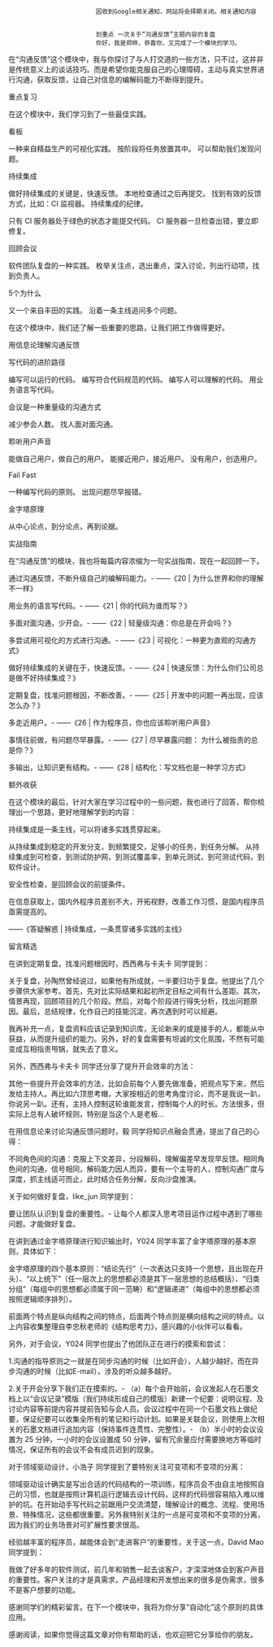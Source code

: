
                            
                            因收到Google相关通知，网站将会择期关闭。相关通知内容
                            
                            
                            划重点 一次关于“沟通反馈”主题内容的复盘
                            你好，我是郑晔，恭喜你，又完成了一个模块的学习。

在“沟通反馈”这个模块中，我与你探讨了与人打交道的一些方法，只不过，这并非是传统意义上的谈话技巧。而是希望你能克服自己的心理障碍，主动与真实世界进行沟通，获取反馈，让自己对信息的编解码能力不断得到提升。

重点复习

在这个模块中，我们学习到了一些最佳实践。


看板


一种来自精益生产的可视化实践。
按阶段将任务放置其中。
可以帮助我们发现问题。


持续集成


做好持续集成的关键是，快速反馈。
本地检查通过之后再提交。
找到有效的反馈方式，比如：CI 监视器。
持续集成的纪律。


只有 CI 服务器处于绿色的状态才能提交代码。
CI 服务器一旦检查出错，要立即修复。



回顾会议


软件团队复盘的一种实践。
枚举关注点，选出重点，深入讨论，列出行动项，找到负责人。


5个为什么


又一个来自丰田的实践。
沿着一条主线追问多个问题。



在这个模块中，我们还了解一些重要的思路，让我们把工作做得更好。


用信息论理解沟通反馈

写代码的进阶路径


编写可以运行的代码。
编写符合代码规范的代码。
编写人可以理解的代码。
用业务语言写代码。


会议是一种重量级的沟通方式


减少参会人数。
找人面对面沟通。


聆听用户声音


能做自己用户，做自己的用户。
能接近用户，接近用户。
没有用户，创造用户。


Fail Fast


一种编写代码的原则。
出现问题尽早报错。


金字塔原理


从中心论点，到分论点，再到论据。



实战指南

在“沟通反馈”的模块，我也将每篇内容浓缩为一句实战指南，现在一起回顾一下。


通过沟通反馈，不断升级自己的编解码能力。-
——《20 | 为什么世界和你的理解不一样》

用业务的语言写代码。-
——《21 | 你的代码为谁而写？》

多面对面沟通，少开会。-
——《22 | 轻量级沟通：你总是在开会吗？》

多尝试用可视化的方式进行沟通。-
——《23 | 可视化：一种更为直观的沟通方式》

做好持续集成的关键在于，快速反馈。-
——《24 | 快速反馈：为什么你们公司总是做不好持续集成？》

定期复盘，找准问题根因，不断改善。-
——《25 | 开发中的问题一再出现，应该怎么办？》

多走近用户。-
——《26 | 作为程序员，你也应该聆听用户声音》

事情往前做，有问题尽早暴露。-
——《27 | 尽早暴露问题： 为什么被指责的总是你？》

多输出，让知识更有结构。-
——《28 | 结构化：写文档也是一种学习方式》


额外收获

在这个模块的最后，针对大家在学习过程中的一些问题，我也进行了回答，帮你梳理出一个思路，更好地理解学到的内容：


持续集成是一条主线，可以将诸多实践贯穿起来。


从持续集成到稳定的开发分支，到频繁提交，足够小的任务，到任务分解。
从持续集成到可检查，到测试防护网，到测试覆盖率，到单元测试，到可测试代码，到软件设计。


安全性检查，是回顾会议的前提条件。

在信息获取上，国内外程序员差别不大，开拓视野，改善工作习惯，是国内程序员亟需提高的。


——《答疑解惑 | 持续集成，一条贯穿诸多实践的主线》

留言精选

在讲到定期复盘，找准问题根因时，西西弗与卡夫卡 同学提到：


关于复盘，孙陶然曾经说过，如果他有所成就，一半要归功于复盘。他提出了几个步骤供大家参考。首先，先对比实际结果和起初所定目标之间有什么差距。其次，情景再现，回顾项目的几个阶段。然后，对每个阶段进行得失分析，找出问题原因。最后，总结规律，化作自己的技能沉淀，再次遇到时可以规避。

我再补充一点，复盘资料应该记录到知识库，无论新来的或是接手的人，都能从中获益，从而提升组织的能力。另外，好的复盘需要有坦诚的文化氛围，不然有可能变成互相指责甩锅，就失去了意义。


另外，西西弗与卡夫卡 同学还分享了提升开会效率的方法：


其他一些提升开会效率的方法，比如会前每个人要先做准备，把观点写下来，然后发给主持人。再比如六顶思考帽，大家按相近的思考角度讨论，而不是我说一趴，你说另一趴。还有，主持人控制这轮谁能发言，控制每个人的时长。方法很多，但实际上总有人破坏规则，特别是当这个人是老板…


在用信息论来讨论沟通反馈问题时，毅 同学将知识点融会贯通，提出了自己的心得：


不同角色间的沟通：克服上下文差异，分段解码，理解偏差早发现早反馈。相同角色间的沟通，信号相同，解码能力因人而异，要有一个主导的人，控制沟通广度与深度，抓主线适可而止，此时结合任务分解，反向沙盘推演。


关于如何做好复盘，like_jun 同学提到：


要让团队认识到复盘的重要性。-
让每个人都深入思考项目运作过程中遇到了哪些问题。才能做好复盘。


在讲到通过金字塔原理进行知识输出时，Y024 同学丰富了金字塔原理的基本原则，具体如下：


金字塔原理的四个基本原则：“结论先行”（一次表达只支持一个思想，且出现在开头）、“以上统下”（任一层次上的思想都必须是其下一层思想的总结概括）、“归类分组”（每组中的思想都必须属于同一范畴）和“逻辑递进”（每组中的思想都必须按照逻辑顺序排列）。

前面两个特点是纵向结构之间的特点，后面两个特点则是横向结构之间的特点。以上内容收集整理自李忠秋老师的《结构思考力》，感兴趣的小伙伴可以看看。


另外，对于会议，Y024 同学也提出了他团队正在进行的摸索和尝试：


1.沟通的指导原则之一就是在同步沟通的时候（比如开会），人越少越好。而在异步沟通的时候（比如E-mail），涉及的听众越多越好。

2.关于开会分享下我们正在摸索的。-
（a）每个会开始前，会议发起人在石墨文档上以“会议记录”模版（我们持续形成自己的模版）新建一个纪要：说明议程、及讨论内容等前提内容并提前告知与会人员。会议过程中在同一个石墨文档上做纪要，保证纪要可以收集全所有的笔记和行动计划。如果是关联会议，则使用上次相关的石墨文档进行追加内容（保持事件连贯性、完整性）。-
（b）半小时的会议设置为 25 分钟，一小时的会议设置成 50 分钟，留有冗余量应付需要换地方等临时情况，保证所有的会议不会有成员迟到的现象。


对于领域驱动设计，小浩子 同学提到了要特别关注可变项和不变项的分离：


领域驱动设计确实是写出合适的代码结构的一项训练，程序员会不由自主地按照自己的习惯，也就是按照计算机运行逻辑去设计代码，这样的代码很容易陷入难以维护的坑。在开始动手写代码之前跟用户交流清楚，理解设计的概念、流程、使用场景、特殊情况，这些都很重要。另外我特别关注的一点是可变项和不变项的分离，因为我们的业务场景对可扩展性要求很高。


经验越丰富的程序员，越能体会到“走进客户”的重要性，关于这一点，David Mao 同学提到：


我做了好多年的软件测试，前几年和销售一起去谈客户，才深深地体会到客户声音的重要性。客户关注的才是真需求，产品经理和开发想出来的很多是伪需求，很多不是客户想要的功能。


感谢同学们的精彩留言。在下一个模块中，我将为你分享“自动化”这个原则的具体应用。

感谢阅读，如果你觉得这篇文章对你有帮助的话，也欢迎把它分享给你的朋友。

                        
                        
                            